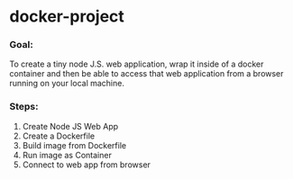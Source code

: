 # docker-project

### Goal: 
  To create a tiny node J.S. web application, wrap it inside of a docker container and then be able to access that web application from a browser running on your local machine.


### Steps:
1. Create Node JS Web App
2. Create a Dockerfile
3. Build image from Dockerfile
4. Run image as Container
5. Connect to web app from browser
